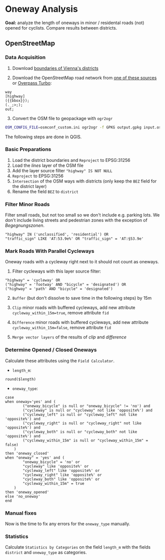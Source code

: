 # Oneway Analysis

**Goal:** analyze the length of oneways in minor / residental roads
(not) opened for cyclists. Compare results between districts.

## OpenStreetMap

### Data Acquisition

1. Download [boundaries of Vienna's districts](https://www.data.gv.at/katalog/dataset/stadt-wien_bezirksgrenzenwien)

2. Download the OpenStreetMap road network from [one of these sources](https://planet.osm.org/) or [Overpass Turbo](https://overpass-turbo.eu):

```
way
[highway]
({{bbox}});
(._;>;);
out;
```

3. Convert the OSM file to geopackage with `ogr2ogr`

```bash
OSM_CONFIG_FILE=osmconf_custom.ini ogr2ogr -f GPKG output.gpkg input.osm.pbf
```

The following steps are done in QGIS.

### Basic Preparations

1. Load the district boundaries and `Reproject` to EPSG:31256
2. Load the *lines* layer of the OSM file
3. Add the layer source filter `"highway" IS NOT NULL`
4. `Reproject` to EPSG:31256
5. `Intersection` of the OSM ways with districts (only keep the `BEZ` field for the district layer)
6. Rename the field `BEZ` to `district`


### Filter Minor Roads 

Filter small roads, but not too small so we don't include e.g. parking lots.
We don't include living streets and pedestrian zones with the exception of *Begegnungszonen*.

```
"highway" IN ('unclassified', 'residential') OR
"traffic_sign" LIKE 'AT:53.9e%' OR "traffic_sign" = 'AT:§53.9e'
```

### Mark Roads With Parallel Cycleways

Oneway roads with a cycleway right next to it should not count as oneways.

1. Filter cycleways with this layer source filter:

```
"highway" = 'cycleway' OR
("highway" = 'footway' AND "bicycle" = 'designated') OR
("highway" = 'path' AND "bicycle" = 'designated')
```

2. `Buffer` (but don't dissolve to save time in the following steps) by 15m

3. `Clip` minor roads with buffered cycleways, add new attribute `cycleway_within_15m=true`, remove attribute `fid`

4. `Difference` minor roads with buffered cycleways, add new attribute `cycleway_within_15m=false`, remove attribute `fid`

5. `Merge vector layers` of the results of *clip* and *difference*


### Determine Opened / Closed Oneways

Calculate these attributes using the `Field Calculator`.

- `length_m`:

```
round($length)
```

- `oneway_type`: 

```
case
when oneway='yes' and (
        ("oneway_bicycle" is null or "oneway_bicycle" != 'no') and
        ("cycleway" is null or "cycleway" not like 'opposite%') and
        ("cycleway_left" is null or "cycleway_left" not like 'opposite%') and 
        ("cycleway_right" is null or "cycleway_right" not like 'opposite%') and
        ("cycleway_both" is null or "cycleway_both" not like 'opposite%') and
        ("cycleway_within_15m" is null or "cycleway_within_15m" = false)
    )
then 'oneway_closed'
when "oneway" = 'yes' and (
        "oneway_bicycle" = 'no' or
        "cycleway" like 'opposite%' or
        "cycleway_left" like 'opposite%' or 
        "cycleway_right" like 'opposite%' or
        "cycleway_both" like 'opposite%' or
        "cycleway_within_15m" = true
    )
then 'oneway_opened'
else 'no_oneway'
end
```

### Manual fixes

Now is the time to fix any errors for the `oneway_type` manually.

### Statistics

Calculate `Statistics by Categories` on the field `length_m` with the fields `district` and `oneway_type` as categories.

